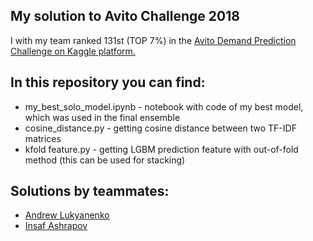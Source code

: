 ## My solution to Avito Challenge 2018

I with my team ranked 131st (TOP 7%) in the [Avito Demand Prediction Challenge on Kaggle platform.](https://www.kaggle.com/c/avito-demand-prediction)

## In this repository you can find:
* my_best_solo_model.ipynb - notebook with code of my best model, which was used in the final ensemble
* cosine_distance.py - getting cosine distance between two TF-IDF matrices
* kfold feature.py - getting LGBM prediction feature with out-of-fold method (this can be used for stacking)

## Solutions by teammates:
- [Andrew Lukyanenko](https://github.com/Erlemar/Avito_demand_prediction_2018)
- [Insaf Ashrapov](https://github.com/Diyago/Machine-Learning-scripts/tree/master/DL/Kaggle:%20Avito%20Demand%20Prediction%20Challenge%20(bronze%20solution))
